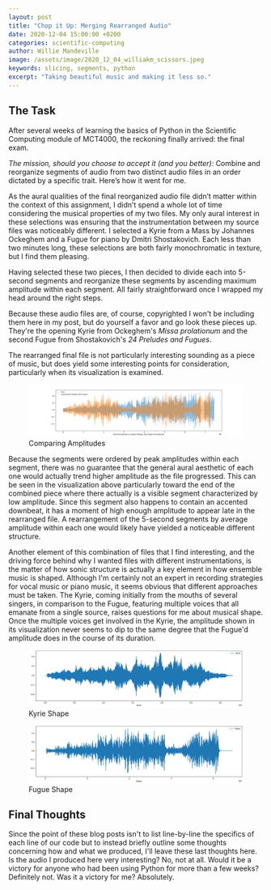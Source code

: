 ```yaml
---
layout: post
title: "Chop it Up: Merging Rearranged Audio"
date: 2020-12-04 15:00:00 +0200
categories: scientific-computing
author: Willie Mandeville
image: /assets/image/2020_12_04_williakm_scissors.jpeg
keywords: slicing, segments, python
excerpt: "Taking beautiful music and making it less so."
---
```

## The Task
After several weeks of learning the basics of Python in the Scientific Computing module of MCT4000, the reckoning finally arrived: the final exam.

*The mission, should you choose to accept it (and you better):*
Combine and reorganize segments of audio from two distinct audio files in an order dictated by a specific trait. Here’s how it went for me.

As the aural qualities of the final reorganized audio file didn’t matter within the context of this assignment, I didn’t spend a whole lot of time considering the musical properties of my two files. My only aural interest in these selections was ensuring that the instrumentation between my source files was noticeably different.  I selected a Kyrie from a Mass by Johannes Ockeghem and a Fugue for piano by Dmitri Shostakovich. Each less than two minutes long, these selections are both fairly monochromatic in texture, but I find them pleasing.

Having selected these two pieces, I then decided to divide each into 5-second segments and reorganize these segments by ascending maximum amplitude within each segment. All fairly straightforward once I wrapped my head around the right steps.

Because these audio files are, of course, copyrighted I won't be including them here in my post, but do yourself a favor and go look these pieces up. They're the opening Kyrie from Ockeghem's *Missa prolationum* and the second Fugue from Shostakovich's *24 Preludes and Fugues*.

The rearranged final file is not particularly interesting sounding as a piece of music, but does yield some interesting points for consideration, particularly when its visualization is examined.

<figure style="float: auto">
   <img src="/assets/image/2020_12_04_williakm_audiovisualization.png" alt="The Score" title="Comparing Amplitudes" width="auto"/> <figcaption>Comparing Amplitudes</figcaption>
</figure>

Because the segments were ordered by peak amplitudes within each segment, there was no guarantee that the general aural aesthetic of each one would actually trend higher amplitude as the file progressed. This can be seen in the visualization above particularly toward the end of the combined piece where there actually is a visible segment characterized by low amplitude. Since this segment also happens to contain an accented downbeat, it has a moment of high enough amplitude to appear late in the rearranged file. A rearrangement of the 5-second segments by average amplitude within each one would likely have yielded a noticeable different structure.

Another element of this combination of files that I find interesting, and the driving force behind why I wanted files with different instrumentations, is the matter of how sonic structure is actually a key element in how ensemble music is shaped. Although I'm certainly not an expert in recording strategies for vocal music or piano music, it seems obvious that different approaches must be taken. The Kyrie, coming initially from the mouths of several singers, in comparison to the Fugue, featuring multiple voices that all emanate from a single source, raises questions for me about musical shape. Once the multiple voices get involved in the Kyrie, the amplitude shown in its visualization never seems to dip to the same degree that the Fugue'd amplitude does in the course of its duration. 

<figure style="float: auto">
   <img src="/assets/image/2020_12_04_williakm_kyrie1.png" alt="The Score" title="Kyrie Shape" width="auto"/> <figcaption>Kyrie Shape</figcaption>
</figure>

<figure style="float: auto">
   <img src="/assets/image/2020_12_04_williakm_fugue1.png" alt="The Score" title="Comparing Amplitudes" width="auto"/> <figcaption>Fugue Shape</figcaption>
</figure>

## Final Thoughts
Since the point of these blog posts isn't to list line-by-line the specifics of each line of our code but to instead briefly outline some thoughts concerning how and what we produced, I'll leave these last thoughts here. Is the audio I produced here very interesting? No, not at all. Would it be a victory for anyone who had been using Python for more than a few weeks? Definitely not. Was it a victory for me? Absolutely.  
